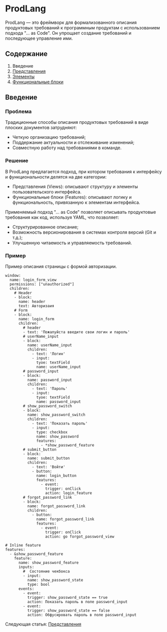 # ProdLang
ProdLang — это фреймворк для формализованного описания продуктовых требований к программным продуктам с использованием подхода "... as Code". Он упрощает создание требований и последующее управление ими.
## Содержание
1. Введение
2. [Представления](./views/views.md)
3. [Элементы](./views/elements.md)
4. [Функциональные блоки](./features/features.md)

## Введение
### Проблема
Традиционные способы описания продуктовых требований в виде плоских документов затрудняют:

* Четкую организацию требований;
* Поддержание актуальности и отслеживание изменений;
* Совместную работу над требованиями в команде.

### Решение
В ProdLang предлагается подход, при котором требования к интерфейсу и функциональности делятся на две категории:

* Представления (Views): описывают структуру и элементы пользовательского интерфейса.
* Функциональные блоки (Features): описывают логику и функциональность, привязанную к элементам интерфейса.

Применяемый подход "... as Code" позволяет описывать продуктовые требования как код, используя YAML, что позволяет:

* Структурированное описание;
* Возможность версионирования в системах контроля версий (Git и т.д.);
* Улучшенную читаемость и управляемость требований.

### Пример
Пример описания страницы с формой авторизации.
~~~
window:
  name: login_form_view
  permissions: ["unauthorized"]
  children:
    # Header
    - block:
      name: header
      text: Авторизаия
    # Form
    - block:
      name: login_form
      children:
        # header
        - text: 'Пожалуйста введите свои логин и пароль'
        # userName_input
        - block:
          name: userName_input
          children:
            - text: 'Логин'
            - input:
              tyoe: textField
              name: userName_input
        # password_input
        - block:
          name: password_input
          children:
            - text: 'Пароль'
            - input:
              tyoe: textField 
              name: password_input
        # show_password_switch
        - block:
          name: show_password_switch
          children:
            - text: 'Показать пароль'
            - input:
              type: checkbox
              name: show_password
              features:
                - *show_password_feature
        # submit_button
        - block:
          name: submit_button
          children:
            - text: 'Войти'
            - button:
              name: login_button
              features:
                - event:
                  trigger: onClick
                  action: login_feature
        # forgot_password_link
        - block:
          name: forgot_password_link
          children:
            - button:
              name: forgot_password_link
              features:
                - event:
                  trigger: onClick
                  action: go forgot_password_view

# Inline feature
features:
  - &show_password_feature
    feature:
      name: show_password_feature
      inputs: 
        #  Состояние чекбокса
        - input:
          name: show_password_state 
          type: bool
      events:
        - event:
          trigger: show_password_state == true
          action: Показать пароль в поле password_input
        - event:
          trigger: show_password_state == false
          action: Обфусировать пароль в поле password_input 

~~~

Следующая статья: [Представления](./views/views.md)